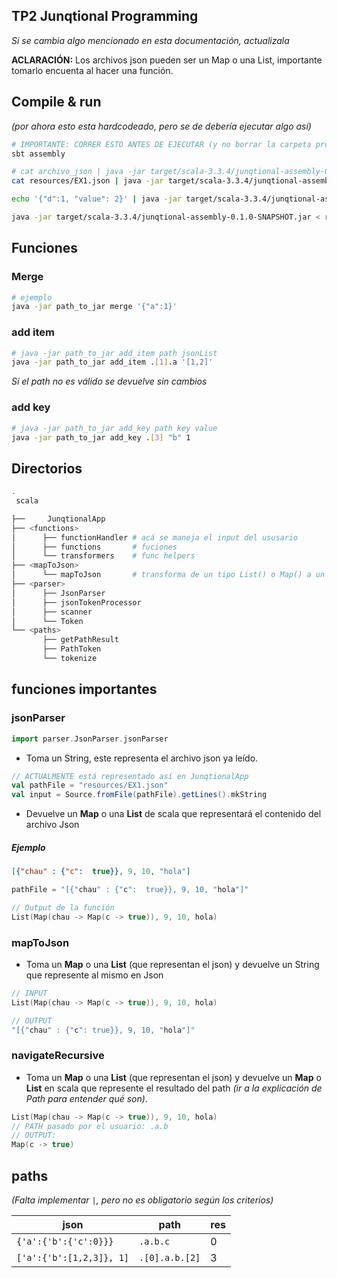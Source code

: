 ## TP2 Junqtional Programming

*Si se cambia algo mencionado en esta documentación, actualizala*

**ACLARACIÓN:** Los archivos json pueden ser un Map o una List, importante tomarlo encuenta al hacer una función.

## Compile & run
*(por ahora esto esta hardcodeado, pero se de debería ejecutar algo así)*
```bash
# IMPORTANTE: CORRER ESTO ANTES DE EJECUTAR (y no borrar la carpeta proyect)
sbt assembly

```

```bash
# cat archivo_json | java -jar target/scala-3.3.4/junqtional-assembly-0.1.0-SNAPSHOT.jar
cat resources/EX1.json | java -jar target/scala-3.3.4/junqtional-assembly-0.1.0-SNAPSHOT.jar
```

```bash
echo '{"d":1, "value": 2}' | java -jar target/scala-3.3.4/junqtional-assembly-0.1.0-SNAPSHOT.jar
```

```bash
java -jar target/scala-3.3.4/junqtional-assembly-0.1.0-SNAPSHOT.jar < resources/EX1.json
```

## Funciones

### Merge

```bash
# ejemplo
java -jar path_to_jar merge '{"a":1}'
```
### add item

```bash
# java -jar path_to_jar add_item path jsonList
java -jar path_to_jar add_item .[1].a '[1,2]'
```
_Sí el path no es válido se devuelve sin cambios_
### add key

```bash
# java -jar path_to_jar add_key path key value
java -jar path_to_jar add_key .[3] "b" 1
```

## Directorios
```bash
.
 scala

├──     JunqtionalApp
├── <functions>
│      ├── functionHandler # acá se maneja el input del ususario
│      ├── functions       # fuciones
│      └── transformers    # func helpers
├── <mapToJson>
│      └── mapToJson       # transforma de un tipo List() o Map() a un Str
├── <parser>
│      ├── JsonParser
│      ├── jsonTokenProcessor
│      ├── scanner
│      └── Token
└── <paths>
       ├── getPathResult
       ├── PathToken
       └── tokenize

```
## funciones importantes
### jsonParser
``` scala
import parser.JsonParser.jsonParser
```
- Toma un String, este representa el archivo json ya leído.
``` scala
// ACTUALMENTE está representado así en JunqtionalApp
val pathFile = "resources/EX1.json"
val input = Source.fromFile(pathFile).getLines().mkString
```
- Devuelve un **Map** o una **List** de scala que representará el contenido del archivo Json
##### Ejemplo
``` json
[{"chau" : {"c":  true}}, 9, 10, "hola"]
```
``` scala
pathFile = "[{"chau" : {"c":  true}}, 9, 10, "hola"]"
```
``` scala
// Output de la función
List(Map(chau -> Map(c -> true)), 9, 10, hola)
```
### mapToJson
- Toma un **Map** o una **List** (que representan el json) y devuelve un String que represente al mismo en Json
``` scala
// INPUT
List(Map(chau -> Map(c -> true)), 9, 10, hola)

// OUTPUT
"[{"chau" : {"c": true}}, 9, 10, "hola"]"
```
### navigateRecursive
- Toma un **Map** o una **List** (que representan el json) y devuelve un **Map** o **List** en scala que represente el resultado del path *(ir a la explicación de Path para entender qué son)*.
``` Scala
List(Map(chau -> Map(c -> true)), 9, 10, hola)
// PATH pasado por el usuario: .a.b
// OUTPUT:
Map(c -> true)
```




## paths
*(Falta implementar `|`, pero no es obligatorio según los criterios)*

| json                     | path           | res |
|--------------------------|----------------|-----|
| `{'a':{'b':{'c':0}}}`    | `.a.b.c`       | 0   |
| `['a':{'b':[1,2,3]}, 1]` | `.[0].a.b.[2]` | 3   |

